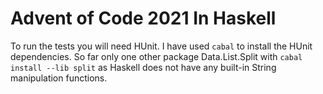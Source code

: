 # Advent of Code 2021 In Haskell

To run the tests you will need HUnit. I have used `cabal` to install the HUnit
dependencies. So far only one other package Data.List.Split with `cabal install
--lib split` as Haskell does not have any built-in String manipulation
functions.
